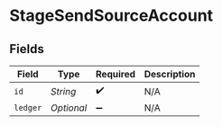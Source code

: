 # StageSendSourceAccount


## Fields

| Field              | Type               | Required           | Description        |
| ------------------ | ------------------ | ------------------ | ------------------ |
| `id`               | *String*           | :heavy_check_mark: | N/A                |
| `ledger`           | *Optional<String>* | :heavy_minus_sign: | N/A                |